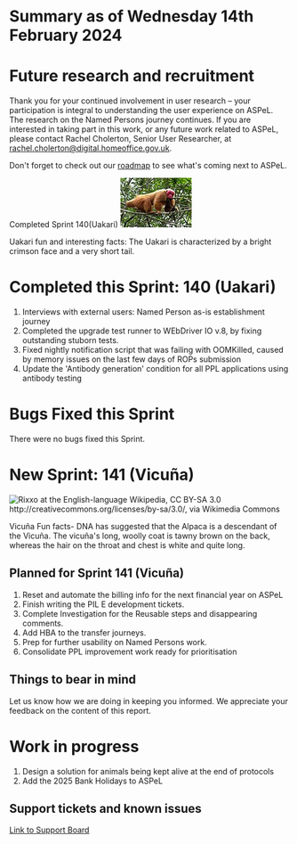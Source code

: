 # Summary as of Wednesday 14th February 2024



# Future research and recruitment 

Thank you for your continued involvement in user research – your participation is integral to understanding the user experience on ASPeL. The research on the Named Persons journey continues. If you are interested in taking part in this work, or any future work related to ASPeL, please contact Rachel Cholerton, Senior User Researcher, at rachel.cholerton@digital.homeoffice.gov.uk.  
 


Don't forget to check out our [roadmap](https://roadmap.prodpad.com/937455be-8d08-11ed-aa53-2a7db0eb1d9c) to see what's coming next to ASPeL.




Completed Sprint 140(Uakari)
![Evgenia Kononova, upload on en:wiki by user Ipaat on en.wikipedia, Public domain, via Wikimedia Commons](graphs/Male_uakari.jpg)





Uakari fun and interesting facts: The Uakari is characterized by a bright crimson face and a very short tail.
# Completed this Sprint: 140 (Uakari)
1) Interviews with external users: Named Person as-is establishment journey
2) Completed the upgrade test runner to WEbDriver IO v.8, by fixing outstanding stuborn tests.
3) Fixed nightly notification script that was failing with OOMKilled, caused by memory issues on the last few days of ROPs submission
4) Update the 'Antibody generation' condition for all PPL applications using antibody testing



# Bugs Fixed this Sprint
There were no bugs fixed this Sprint. 








# New Sprint: 141 (Vicuña)


![Rixxo at the English-language Wikipedia, CC BY-SA 3.0 <http://creativecommons.org/licenses/by-sa/3.0/>, via Wikimedia Commons](graphs/Female_Vicuña_running.jpg)



Vicuña Fun facts- DNA has suggested that the Alpaca is a descendant of the Vicuña.  The vicuña's long, woolly coat is tawny brown on the back, whereas the hair on the throat and chest is white and quite long.  
 

## Planned for Sprint 141 (Vicuña)
1) Reset and automate the billing info for the next financial year on ASPeL
2) Finish writing the PIL E development tickets.
3) Complete Investigation for the Reusable steps and disappearing comments.
4) Add HBA to the transfer journeys.
5) Prep for further usability on Named Persons work.
6) Consolidate PPL improvement work ready for prioritisation

   


## Things to bear in mind
Let us know how we are doing in keeping you informed. We appreciate your feedback on the content of this report.

# Work in progress
1) Design a solution for animals being kept alive at the end of protocols
2) Add the 2025 Bank Holidays to ASPeL
 
   
## Support tickets and known issues
[Link to Support Board](https://collaboration.homeoffice.gov.uk/jira/secure/RapidBoard.jspa?rapidView=1717)




